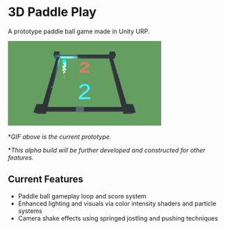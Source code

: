 # 3D Paddle Play
A prototype paddle ball game made in Unity URP.

 <img src="/Assets/GIF/showcase.gif" alt="Parametric Surfaces" style="width: 70%"> 

*_GIF above is the current prototype._ 

*_This alpha build will be further developed and constructed for other features._

## Current Features
- Paddle ball gameplay loop and score system
- Enhanced lighting and visuals via color intensity shaders and particle systems
- Camera shake effects using springed jostling and pushing techniques
